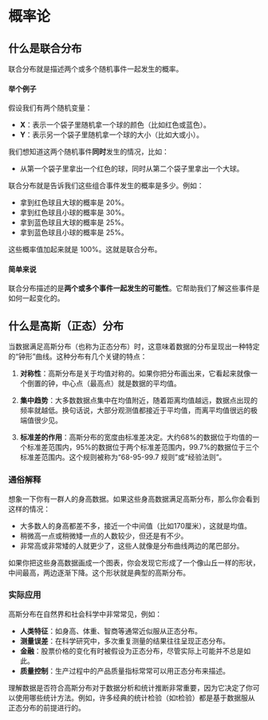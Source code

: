 # 概率论

## 什么是联合分布

联合分布就是描述两个或多个随机事件一起发生的概率。

#### 举个例子

假设我们有两个随机变量：

- **X**：表示一个袋子里随机拿一个球的颜色（比如红色或蓝色）。
- **Y**：表示另一个袋子里随机拿一个球的大小（比如大或小）。

我们想知道这两个随机事件**同时**发生的情况，比如：

- 从第一个袋子里拿出一个红色的球，同时从第二个袋子里拿出一个大球。

联合分布就是告诉我们这些组合事件发生的概率是多少。例如：

- 拿到红色球且大球的概率是 20%。
- 拿到红色球且小球的概率是 30%。
- 拿到蓝色球且大球的概率是 25%。
- 拿到蓝色球且小球的概率是 25%。

这些概率值加起来就是 100%。这就是联合分布。

#### 简单来说

联合分布描述的是**两个或多个事件一起发生的可能性**。它帮助我们了解这些事件是如何一起变化的。

## 什么是高斯（正态）分布

当数据满足高斯分布（也称为正态分布）时，这意味着数据的分布呈现出一种特定的“钟形”曲线。这种分布有几个关键的特点：

1. **对称性**：高斯分布是关于均值对称的。如果你把分布画出来，它看起来就像一个倒置的钟，中心点（最高点）就是数据的平均值。

2. **集中趋势**：大多数数据点集中在均值附近，随着距离均值越远，数据点出现的频率就越低。换句话说，大部分观测值都接近于平均值，而离平均值很远的极端值很少见。

3. **标准差的作用**：高斯分布的宽度由标准差决定。大约68%的数据位于均值的一个标准差范围内，95%的数据位于两个标准差范围内，99.7%的数据位于三个标准差范围内。这个规则被称为“68-95-99.7 规则”或“经验法则”。

### 通俗解释

想象一下你有一群人的身高数据。如果这些身高数据满足高斯分布，那么你会看到这样的情况：

- 大多数人的身高都差不多，接近一个中间值（比如170厘米），这就是均值。
- 稍微高一点或稍微矮一点的人数较少，但还是有不少。
- 非常高或非常矮的人就更少了，这些人就像是分布曲线两边的尾巴部分。

如果你把这些身高数据画成一个图表，你会发现它形成了一个像山丘一样的形状，中间最高，两边逐渐下降。这个形状就是典型的高斯分布。

### 实际应用

高斯分布在自然界和社会科学中非常常见，例如：

- **人类特征**：如身高、体重、智商等通常近似服从正态分布。
- **测量误差**：在科学研究中，多次重复测量的结果往往呈现正态分布。
- **金融**：股票价格的变化有时被假设为正态分布，尽管实际上可能并不总是如此。
- **质量控制**：生产过程中的产品质量指标常常可以用正态分布来描述。

理解数据是否符合高斯分布对于数据分析和统计推断非常重要，因为它决定了你可以使用哪些统计方法。例如，许多经典的统计检验（如t检验）都是基于数据服从正态分布的前提进行的。